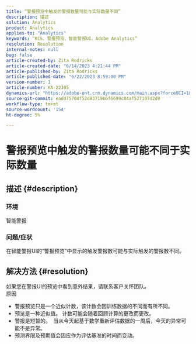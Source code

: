```yaml
---
title: “警报预览中触发的警报数量可能与实际数量不同”
description: 描述
solution: Analytics
product: Analytics
applies-to: "Analytics"
keywords: “KCS、警报预览、智能警报UI、Adobe Analytics”
resolution: Resolution
internal-notes: null
bug: false
article-created-by: Zita Rodricks
article-created-date: "6/14/2023 4:21:44 PM"
article-published-by: Zita Rodricks
article-published-date: "6/22/2023 8:59:00 PM"
version-number: 1
article-number: KA-22305
dynamics-url: "https://adobe-ent.crm.dynamics.com/main.aspx?forceUCI=1&pagetype=entityrecord&etn=knowledgearticle&id=76121687-cf0a-ee11-8f6e-6045bd006239"
source-git-commit: eadd7570df52d83719b6f6699c84af527107d2d9
workflow-type: tm+mt
source-wordcount: '154'
ht-degree: 5%

---
```


# 警报预览中触发的警报数量可能不同于实际数量

## 描述 {#description}


### 环境

智能警报



### <b>问题/症状</b>

在智能警报UI的“警报预览”中显示的触发警报数可能与实际触发的警报数不同。






## 解决方法 {#resolution}


如果您在警报UI的预览中看到意外结果，请联系客户关怀团队。
<br>原因<br>
- 警报预览只是一个近似计数，该计数会因训练数据的不同而有所不同。
- 预览是一种近似值。 计数可能会随着回顾计算的更改而更改。
- 警报是短暂的。  当从今天起基于数学重新评估数据的一周后，今天的异常可能不是异常。
- 预测界限及预期值会因应作为评估基准的时间而变动。

